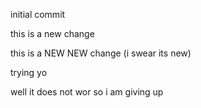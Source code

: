 initial commit

this is a new change

this is a NEW NEW change (i swear its new)

trying yo

well it does not wor so i am giving up
